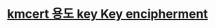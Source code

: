 # [kmcert 용도 key Key encipherment](https://help.hcltechsw.com/domino/11.0.1/ko/admin/conf_keyusageextensionsandextendedkeyusage_r.html)
